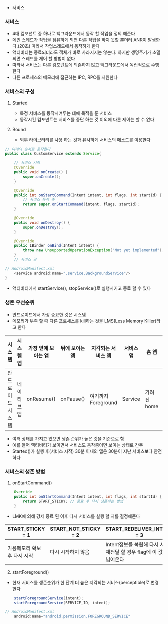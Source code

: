 -   서비스

### 서비스

-   4대 컴포넌트 중 하나로 백그라운드에서 동작 할 작업을 정의 해준다
-   메인 스레드가 작업을 점유하게 되면 다른 작업을 하지 못할 뿐더러 ANR이 발생한다.(20초) 따라서 작업스레드에서 동작하게 한다
-   액티비티는 종료되더라도 객체가 바로 사라지지는 않는다. 하지만 생명주기가 소멸되면 스레드를 제어 할 방법이 없다
-   따라서 서비스는 다른 컴포넌트에 의존하지 않고 백그라운드에서 독립적으로 수행한다
-   다른 프로세스의 메모리에 접근하는 IPC, RPC를 지원한다

### 서비스의 구성

1. Started

    - 특정 서비스를 동작시켜두는 데에 목적을 둔 서비스
    - 동작시킨 컴포넌트는 서비스를 중단 하는 것 이외에 다른 제어는 할 수 없다

2. Bound
    - 외부 라이브러리를 사용 하는 것과 유사하게 서비스의 메소드를 이용한다

```java
// 아래의 순서로 동작한다
public class CustomService extends Service{

    // 서비스 시작
    @Override
    public void onCreate() {
        super.onCreate();
    }

    @Override
    public int onStartCommand(Intent intent, int flags, int startId) {
        // 서비스 동작 중
        return super.onStartCommand(intent, flags, startId);
    }

    @Override
    public void onDestroy() {
        super.onDestroy();
    }

    @Override
    public IBinder onBind(Intent intent) {
        throw new UnsupportedOperationException("Not yet implemented");
    }
    // 서비스 끝

// AndroidManifest.xml
    <service android:name=".service.BackgroundService"/>
}
```

-   액티비티에서 startService(), stopService()로 실행시키고 종료 할 수 있다

### 생존 우선순위

-   안드로이드에서 가장 중요한 것은 시스템
-   메모리가 부족 할 때 다른 프로세스를 kill하는 것을 LMS(Less Memory Killer)라고 한다

| 시스템            | 시스템 앱   | 가장 앞에 보이는 앱 | 뒤에 보이는 앱 | 지각되는 서비스 앱  | 서비스 앱 | 홈 앱       | 뒤에 가려진 앱 | 죽은 앱         |
| ----------------- | ----------- | ------------------- | -------------- | ------------------- | --------- | ----------- | -------------- | --------------- |
| 안드로이드 시스템 | 네이티브 앱 | onResume()          | onPause()      | 여기까지 Foreground | Service   | 가려진 home | onStop()       | onDestroy()상태 |

-   여러 상태를 가지고 있으면 생존 순위가 높은 것을 기준으로 함
-   예를 들어 액티비티가 보이면서 서비스도 동작중이면 보이는 상태로 간주
-   Started()가 실행 후(서비스 시작) 30분 이내의 앱은 30분이 지난 서비스보다 안전하다

### 서비스의 생존 방법

1. onStartCommand()

```java
    Override
    public int onStartCommand(Intent intent, int flags, int startId) {
        return START_STICKY; // 종료 후 다시 생존하는 방법
    }
```

-   LMK에 의해 강제 종료 된 이후 다시 서비스를 실행 할 지를 결정해준다

| START_STICKY = 1             | START_NOT_STICKY = 2 | START_REDELIVER_INTENT = 3                                            |
| ---------------------------- | -------------------- | --------------------------------------------------------------------- |
| 가용메모리 확보 후 다시 시작 | 다시 시작하지 않음   | Intent정보를 복원해 다시 시작, 재전달 할 경우 flag에 이 값이 넘어온다 |

2. startForeground()

-   현재 서비스를 생존순위가 한 단계 더 높은 지각되는 서비스(perceptible)로 변경한다

```java
    startForegroundService(intent);
    startForegroundService(SERVICE_ID, intent);

// AndroidManifest.xml
    android:name="android.permission.FOREGROUND_SERVICE"
```
